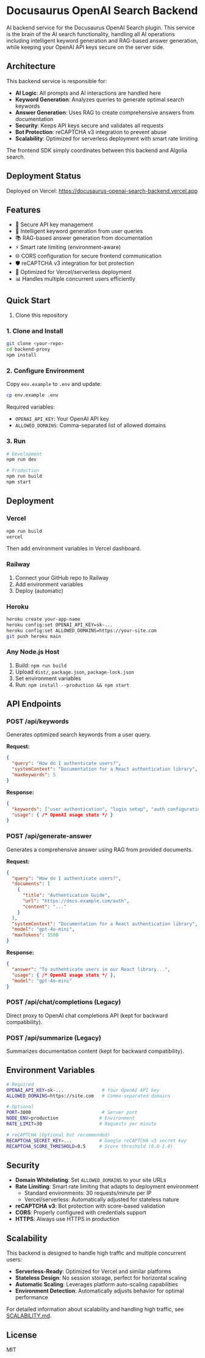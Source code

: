 # Docusaurus OpenAI Search Backend

AI backend service for the Docusaurus OpenAI Search plugin. This service is the brain of the AI search functionality, handling all AI operations including intelligent keyword generation and RAG-based answer generation, while keeping your OpenAI API keys secure on the server side.

## Architecture

This backend service is responsible for:
- **AI Logic**: All prompts and AI interactions are handled here
- **Keyword Generation**: Analyzes queries to generate optimal search keywords
- **Answer Generation**: Uses RAG to create comprehensive answers from documentation
- **Security**: Keeps API keys secure and validates all requests
- **Bot Protection**: reCAPTCHA v3 integration to prevent abuse
- **Scalability**: Optimized for serverless deployment with smart rate limiting

The frontend SDK simply coordinates between this backend and Algolia search.

## Deployment Status

Deployed on Vercel: https://docusaurus-openai-search-backend.vercel.app

## Features

- 🔑 Secure API key management
- 🎯 Intelligent keyword generation from user queries
- 📚 RAG-based answer generation from documentation
- ⚡ Smart rate limiting (environment-aware)
- 🌐 CORS configuration for secure frontend communication
- 🛡️ reCAPTCHA v3 integration for bot protection
- 🚀 Optimized for Vercel/serverless deployment
- 📊 Handles multiple concurrent users efficiently

## Quick Start

1. Clone this repository

### 1. Clone and Install

```bash
git clone <your-repo>
cd backend-proxy
npm install
```

### 2. Configure Environment

Copy `env.example` to `.env` and update:

```bash
cp env.example .env
```

Required variables:
- `OPENAI_API_KEY`: Your OpenAI API key
- `ALLOWED_DOMAINS`: Comma-separated list of allowed domains

### 3. Run

```bash
# Development
npm run dev

# Production
npm run build
npm start
```

## Deployment

### Vercel

```bash
npm run build
vercel
```

Then add environment variables in Vercel dashboard.

### Railway

1. Connect your GitHub repo to Railway
2. Add environment variables
3. Deploy (automatic)

### Heroku

```bash
heroku create your-app-name
heroku config:set OPENAI_API_KEY=sk-...
heroku config:set ALLOWED_DOMAINS=https://your-site.com
git push heroku main
```

### Any Node.js Host

1. Build: `npm run build`
2. Upload `dist/`, `package.json`, `package-lock.json`
3. Set environment variables
4. Run: `npm install --production && npm start`

## API Endpoints

### POST /api/keywords
Generates optimized search keywords from a user query.

**Request:**
```json
{
  "query": "How do I authenticate users?",
  "systemContext": "Documentation for a React authentication library",
  "maxKeywords": 5
}
```

**Response:**
```json
{
  "keywords": ["user authentication", "login setup", "auth configuration", "authentication methods", "secure login"],
  "usage": { /* OpenAI usage stats */ }
}
```

### POST /api/generate-answer
Generates a comprehensive answer using RAG from provided documents.

**Request:**
```json
{
  "query": "How do I authenticate users?",
  "documents": [
    {
      "title": "Authentication Guide",
      "url": "https://docs.example.com/auth",
      "content": "..."
    }
  ],
  "systemContext": "Documentation for a React authentication library",
  "model": "gpt-4o-mini",
  "maxTokens": 1500
}
```

**Response:**
```json
{
  "answer": "To authenticate users in our React library...",
  "usage": { /* OpenAI usage stats */ },
  "model": "gpt-4o-mini"
}
```

### POST /api/chat/completions (Legacy)
Direct proxy to OpenAI chat completions API (kept for backward compatibility).

### POST /api/summarize (Legacy)
Summarizes documentation content (kept for backward compatibility).

## Environment Variables

```bash
# Required
OPENAI_API_KEY=sk-...              # Your OpenAI API key
ALLOWED_DOMAINS=https://site.com   # Comma-separated domains

# Optional
PORT=3000                          # Server port
NODE_ENV=production               # Environment
RATE_LIMIT=30                     # Requests per minute

# reCAPTCHA (Optional but recommended)
RECAPTCHA_SECRET_KEY=...          # Google reCAPTCHA v3 secret key
RECAPTCHA_SCORE_THRESHOLD=0.5     # Score threshold (0.0-1.0)
```

## Security

- **Domain Whitelisting**: Set `ALLOWED_DOMAINS` to your site URLs
- **Rate Limiting**: Smart rate limiting that adapts to deployment environment
  - Standard environments: 30 requests/minute per IP
  - Vercel/serverless: Automatically adjusted for stateless nature
- **reCAPTCHA v3**: Bot protection with score-based validation
- **CORS**: Properly configured with credentials support
- **HTTPS**: Always use HTTPS in production

## Scalability

This backend is designed to handle high traffic and multiple concurrent users:

- **Serverless-Ready**: Optimized for Vercel and similar platforms
- **Stateless Design**: No session storage, perfect for horizontal scaling
- **Automatic Scaling**: Leverages platform auto-scaling capabilities
- **Environment Detection**: Automatically adjusts behavior for optimal performance

For detailed information about scalability and handling high traffic, see [SCALABILITY.md](./SCALABILITY.md).

## License

MIT 